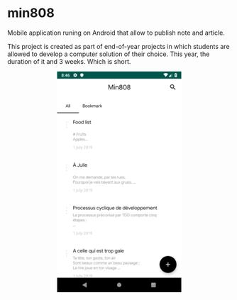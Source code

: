 # min808

Mobile application runing on Android that allow to publish note and article.

This project is created as part of end-of-year projects in which students are allowed to develop a computer solution of their choice. This year, the duration of it and 3 weeks. Which is short.
<p align="center">
  <img src="https://github.com/lemarcque/min808/blob/master/res/screenshots/1-listnote.png" width="280 "/>
</p>
